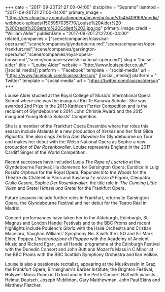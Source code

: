 +++
date = "2017-09-20T21:27:00-04:00"
discipline = "Soprano"
lastmod = "2017-09-20T21:27:00-04:00"
primary_image = "https://res.cloudinary.com/schmopera/image/upload/v1545409169/media/webhook-uploads/1505957035770/Louise%20Alder%20-%20Credit%20Gerard%20Collett%203.jpg.jpg"
primary_image_credit = "William Alder"
publishDate = "2017-09-20T21:27:00-04:00"
related_companies = ["scene/companies/classical-opera.md","scene/companies/glyndebourne.md","scene/companies/oper-frankfurt.md","scene/companies/garsington-opera.md","scene/companies/royal-opera-house.md","scene/companies/welsh-national-opera.md"]
slug = "louise-alder"
title = "Louise Alder"
website = "http://www.louisealder.co.uk/"
[[social_media]]
platform = "Facebook"
template = "social-media"
url = "https://www.facebook.com/louisealdersop/"
[[social_media]]
platform = " Twitter"
template = "social-media"
url = "https://twitter.com/louisealdersop"
+++

Louise Alder studied at the Royal College of Music’s International Opera School where she was the inaugural Kiri Te Kanawa Scholar.  She was awarded 2nd Prize in the 2013 Kathleen Ferrier Competition and is the recipient of Glyndebourne's 2014 John Christie Award and the 2015 inaugural Young British Soloists’ Competition.

She is a member of the Frankfurt Opera Ensemble where her roles this season include Atalanta in a new production of *Xerxes* and her first Gilda *Rigoletto*.  She also sings Zerlina *Don Giovanni* for Glyndebourne on Tour and makes her debut with the Welsh National Opera as Sophie a new production of *Der Rosenkavalier*.  Louise represents England in the 2017 Cardiff Singer of the World Competition.

Recent successes have included Lucia *The Rape of Lucretia* at the Glyndebourne Festival; Ilia *Idomeneo* for Garsington Opera; Euridice in Luigi Rossi’s *Orpheus* for the Royal Opera; Rapunzel *Into the Woods* for the Théâtre du Châtelet in Paris and Susanna *Le nozze di Figaro*, Cleopatra *Giulio Cesare*, Sophie *Der Rosenkavalier*, the title role in *The Cunning Little Vixen* and Gretel *Hänsel und Gretel* for the Frankfurt Opera.

Future seasons include further roles in Frankfurt, returns to Garsington Opera, the Glyndebourne Festival and her debut for the Teatro Réal in Madrid.

Concert performances have taken her to the Aldeburgh, Edinburgh, St Magnus and London Handel Festivals and to the BBC Proms and recent highlights include Poulenc's *Gloria* with the Hallé Orchestra and Cristian Macelaru, Vaughan Williams’ Symphony No. 3 with the LSO and Sir Mark Elder, Poppea *L'incoronazione di Poppea* with the Academy of Ancient Music and Richard Egarr, an all Handel programme at the Edinburgh Festival with the Dunedin Consort and John Butt and Mozart’s Mass in C Minor at the BBC Proms with the BBC Scottish Symphony Orchestra and Ilan Volkov.

Louise is also a passionate recitalist, appearing at the Musikverein in Graz, the Frankfurt Opera, Birmingham's Barber Institute, the Brighton Festival, Holywell Music Room in Oxford and in the Perth Concert Hall with pianists Helmut Deutsch, Joseph Middleton, Gary Matthewman, John Paul Ekins and Matthew Fletcher.
